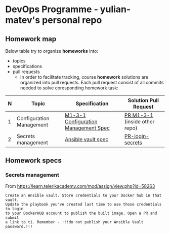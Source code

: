 # DevOps Programme - yulian-matev's personal repo


## Homework map 
Below table try to organize __homeworks__ into:
* topics
* specifications
* pull requests  
    - In order to facilitate tracking, course __homework__ solutions are organized into pull requests. Each pull request consist of all commits needed to solve coresponding homework task:


| N | Topic | Specification | Solution Pull Request |
|---|---|---|---|
| 1 | Configuration Management |  [M1-3-1 Configuration Management Spec](https://github.com/vutoff/devops-programme/blob/main/ansible/README.md) |  [PR M1-3-1](https://github.com/yulian-matev/devops-programme/pull/1) (inside other repo) |
| 2 |  Secrets management | [Ansible vault spec](#secrets-management) | [PR-login-secrets](https://github.com/yulian-matev/devops-program/pull/1)|


## Homework specs

### Secrets management
From https://learn.telerikacademy.com/mod/assign/view.php?id=58263
  
  ```
  Create an Ansible vault. Store credentials to your Docker hub in that vault.
  Update the playbook you've created last time to use those credentials to login
  to your DockerHUB account to publish the built image. Open a PR and submit
  a link to ti. Remember - !!!do not publish your Ansible Vault password.!!!
  ```

